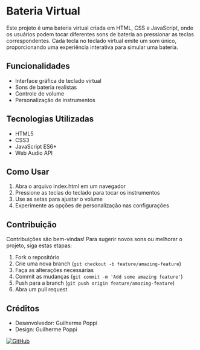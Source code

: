# Bateria Virtual

Este projeto é uma bateria virtual criada em HTML, CSS e JavaScript, onde os usuários podem tocar diferentes sons de bateria ao pressionar as teclas correspondentes. Cada tecla no teclado virtual emite um som único, proporcionando uma experiência interativa para simular uma bateria.

## Funcionalidades

- Interface gráfica de teclado virtual
- Sons de bateria realistas
- Controle de volume
- Personalização de instrumentos

## Tecnologias Utilizadas

- HTML5
- CSS3
- JavaScript ES6+
- Web Audio API

## Como Usar

1. Abra o arquivo index.html em um navegador
2. Pressione as teclas do teclado para tocar os instrumentos
3. Use as setas para ajustar o volume
4. Experimente as opções de personalização nas configurações

## Contribuição

Contribuições são bem-vindas! Para sugerir novos sons ou melhorar o projeto, siga estas etapas:

1. Fork o repositório
2. Crie uma nova branch (`git checkout -b feature/amazing-feature`)
3. Faça as alterações necessárias
4. Commit as mudanças (`git commit -m 'Add some amazing feature'`)
5. Push para a branch (`git push origin feature/amazing-feature`)
6. Abra um pull request

## Créditos

- Desenvolvedor: Guilherme Poppi
- Design: Guilherme Poppi


[![GitHub](https://img.shields.io/badge/GitHub-Profile-blue.svg)](https://github.com/Daischi)


